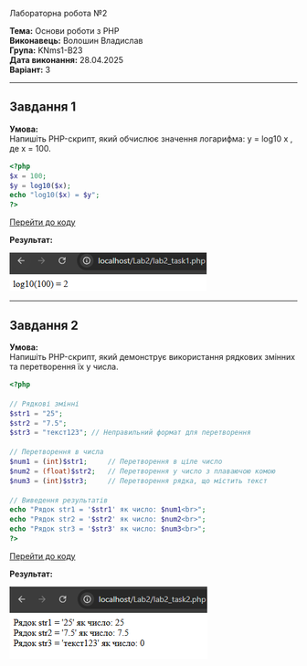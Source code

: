 Лабораторна робота №2

**Тема:** Основи роботи з PHP  
**Виконавець:** Волошин Владислав  
**Група:** KNms1-B23  
**Дата виконання:** 28.04.2025  
**Варіант:** 3

---

## Завдання 1



**Умова:**  
Напишіть PHP-скрипт, який обчислює значення логарифма:
y = log10 x , де x = 100.



```php
<?php
$x = 100;
$y = log10($x);
echo "log10($x) = $y";
?>
```

[Перейти до коду](https://github.com/VoloshynVl/PHPLABS-Voloshyn/blob/main/Lab2/lab2_task1.php)

**Результат:**

[![Скріншот Завдання 1](https://github.com/VoloshynVl/PHPLABS-Voloshyn/blob/main/Lab2/Screenshots/lab2_task1.png)](https://github.com/VoloshynVl/PHPLABS-Voloshyn/blob/main/Lab2/Screenshots/lab2_task1.png)

---

## Завдання 2



**Умова:**  
Напишіть PHP-скрипт, який демонструє використання рядкових змінних
та перетворення їх у числа.

```php
<?php

// Рядкові змінні
$str1 = "25";
$str2 = "7.5";
$str3 = "текст123"; // Неправильний формат для перетворення

// Перетворення в числа
$num1 = (int)$str1;     // Перетворення в ціле число
$num2 = (float)$str2;   // Перетворення у число з плаваючою комою
$num3 = (int)$str3;     // Перетворення рядка, що містить текст

// Виведення результатів
echo "Рядок str1 = '$str1' як число: $num1<br>";
echo "Рядок str2 = '$str2' як число: $num2<br>";
echo "Рядок str3 = '$str3' як число: $num3<br>";
?>
```

[Перейти до коду](https://github.com/VoloshynVl/PHPLABS-Voloshyn/blob/main/Lab2/lab2_task2.php)

**Результат:**

[![Скріншот Завдання 2](https://github.com/VoloshynVl/PHPLABS-Voloshyn/blob/main/Lab2/Screenshots/lab2_task2.png)](https://github.com/VoloshynVl/PHPLABS-Voloshyn/blob/main/Lab2/Screenshots/lab2_task2.png)
